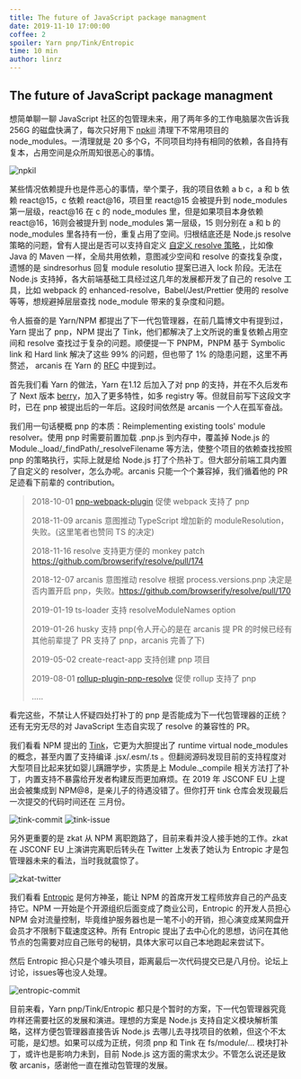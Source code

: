 ```yaml
---
title: The future of JavaScript package managment
date: 2019-11-10 17:00:00
coffee: 2
spoiler: Yarn pnp/Tink/Entropic
time: 10 min
author: linrz
---
```



## The future of JavaScript package managment

想简单聊一聊 JavaScript 社区的包管理未来，用了两年多的工作电脑屡次告诉我 256G 的磁盘快满了，每次只好用下 [npkill](https://www.npmjs.com/package/npkill) 清理下不常用项目的 node_modules。一清理就是 20 多个G，不同项目均持有相同的依赖，各自持有复本，占用空间是众所周知很恶心的事情。

![npkil](http://img.lastwhisper.cn/WechatIMG101.png)


某些情况依赖提升也是件恶心的事情，举个栗子，我的项目依赖 a b c，a 和 b 依赖 react@15，c 依赖 react@16，项目里 react@15 会被提升到 node_modules 第一层级，react@16 在 c 的 node_modules 里，但是如果项目本身依赖 react@16，16则会被提升到 node_modules 第一层级，15 则分别在 a 和 b 的 node_modules 里各持有一份，重复占用了空间。归根结底还是 Node.js resolve 策略的问题，曾有人提出是否可以支持自定义 [自定义 resolve 策略 ](https://github.com/nodejs/node/issues/4584)，比如像 Java 的 Maven 一样，全局共用依赖，意图减少空间和 resolve 的查找复杂度，遗憾的是 sindresorhus 回复 module resolutio 提案已进入 lock 阶段。无法在 Node.js 支持掉，各大前端基础工具经过这几年的发展都开发了自己的 resolve 工具，比如 webpack 的 enhanced-resolve，Babel/Jest/Prettier 使用的 resolve 等等，想规避掉层层查找 node_module 带来的复杂度和问题。

令人振奋的是 Yarn/NPM 都提出了下一代包管理器，在前几篇博文中有提到过，Yarn 提出了 pnp，NPM 提出了 Tink，他们都解决了上文所说的重复依赖占用空间和 resolve 查找过于复杂的问题。顺便提一下 PNPM，PNPM 基于 Symbolic link 和 Hard link 解决了这些 99% 的问题，但也带了 1% 的隐患问题，这里不再赘述， arcanis 在 Yarn 的 [RFC](https://github.com/yarnpkg/rfcs/pull/101) 中提到过。

首先我们看 Yarn 的做法，Yarn 在1.12 后加入了对 pnp 的支持，并在不久后发布了 Next 版本 [berry](https://github.com/yarnpkg/berry/)，加入了更多特性，如多 registry 等。但就目前写下这段文字时，已在 pnp 被提出后的一年后。这段时间依然是 arcanis 一个人在孤军奋战。

我们用一句话梗概 pnp 的本质：Reimplementing existing tools' module resolver。使用 pnp 时需要前置加载 .pnp.js 到内存中，覆盖掉 Node.js 的 Module._load/_findPath/_resolveFilename 等方法，使整个项目的依赖查找按照 pnp 的策略执行，实际上就是给 Node.js 打了个热补丁。但大部分前端工具内置了自定义的 resolver，怎么办呢。arcanis 只能一个个兼容掉，我们循着他的 PR 足迹看下前辈的 contribution。

> 2018-10-01  [pnp-webpack-plugin](https://github.com/arcanis/pnp-webpack-plugin) 促使 webpack 支持了 pnp
>
> 2018-11-09 arcanis 意图推动 TypeScript 增加新的 moduleResolution，失败。(这里笔者也赞同 TS 的决定)
>
> 2018-11-16 resolve 支持更方便的 monkey patch https://github.com/browserify/resolve/pull/174
>
> 2018-12-07 arcanis 意图推动 resolve 根据 process.versions.pnp 决定是否内置开启 pnp，失败。https://github.com/browserify/resolve/pull/170
>
> 2019-01-19 ts-loader 支持 resolveModuleNames option
>
> 2019-01-26 husky 支持 pnp(令人开心的是在 arcanis 提 PR 的时候已经有其他前辈提了 PR 支持了 pnp，arcanis 完善了下)
>
> 2019-05-02 create-react-app 支持创建 pnp 项目
>
> 2019-08-01 [rollup-plugin-pnp-resolve](https://github.com/arcanis/rollup-plugin-pnp-resolve) 促使 rollup 支持了 pnp
>
> …..



看完这些，不禁让人怀疑四处打补丁的 pnp 是否能成为下一代包管理器的正统？还有无穷无尽的对 JavaScript 生态自实现了 resolve 的兼容性的 PR。



我们看看 NPM 提出的 [Tink](https://github.com/npm/tink)，它更为大胆提出了 runtime virtual node_modules 的概念，甚至内置了支持编译 .jsx/.esm/.ts 。但翻阅源码发现目前的支持程度对大型项目比起来犹如婴儿蹒跚学步，实质是上 Module._compile 相关方法打了补丁，内置支持不暴露给开发者构建反而更加麻烦。在 2019 年 JSCONF EU 上提出会被集成到 NPM@8，是亲儿子的待遇没错了。但你打开 tink 仓库会发现最后一次提交的代码时间还在 三月份。

![tink-commit](http://img.lastwhisper.cn/WechatIMG102.png)
![tink-issue](http://img.lastwhisper.cn/WechatIMG103.png)

另外更重要的是 zkat 从 NPM 离职跑路了，目前来看并没人接手她的工作。zkat 在 JSCONF EU 上演讲完离职后转头在 Twitter 上发表了她认为 Entropic 才是包管理器未来的看法，当时我就震惊了。


![zkat-twitter](http://img.lastwhisper.cn/WechatIMG104.png)

我们看看 [Entropic](https://github.com/entropic-dev/entropic) 是何方神圣，能让 NPM 的首席开发工程师放弃自己的产品支持它。NPM 一开始是个开源组织后面变成了商业公司，Entropic 的开发人员担心 NPM 会对流量控制，毕竟维护服务器也是一笔不小的开销，担心演变成某网盘开会员才不限制下载速度这种。所有 Entropic 提出了去中心化的思想，访问在其他节点的包需要对应自己账号的秘钥，具体大家可以自己本地跑起来尝试下。



然后 Entropic 担心只是个噱头项目，距离最后一次代码提交已是八月份。论坛上讨论，issues等也没人处理。

![entropic-commit](/http://img.lastwhisper.cn/WechatIMG105.png)



目前来看，Yarn pnp/Tink/Entropic 都只是个暂时的方案，下一代包管理器究竟咋样还需要社区的发展和演进。理想的方案是 Node.js 支持自定义模块解析策略，这样方便包管理器直接告诉 Node.js 去哪儿去寻找项目的依赖，但这个不太可能，是幻想。如果可以成为正统，何须 pnp 和 Tink 在 fs/module/… 模块打补丁，或许也是影响力未到，目前 Node.js 这方面的需求太少。不管怎么说还是致敬 arcanis，感谢他一直在推动包管理的发展。